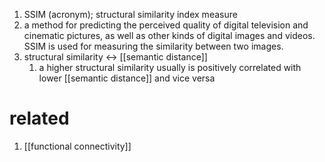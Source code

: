 1. SSIM (acronym); structural similarity index measure
2. a method for predicting the perceived quality of digital television and cinematic pictures, as well as other kinds of digital images and videos. SSIM is used for measuring the similarity between two images.
3. structural similarity ↔ [[semantic distance]]
	1. a higher structural similarity usually is positively correlated with lower [[semantic distance]] and vice versa

# related
1. [[functional connectivity]]